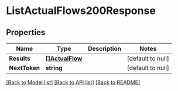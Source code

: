 # ListActualFlows200Response

## Properties
Name | Type | Description | Notes
------------ | ------------- | ------------- | -------------
**Results** | [**[]ActualFlow**](ActualFlow.md) |  | [default to null]
**NextToken** | **string** |  | [default to null]

[[Back to Model list]](../README.md#documentation-for-models) [[Back to API list]](../README.md#documentation-for-api-endpoints) [[Back to README]](../README.md)

